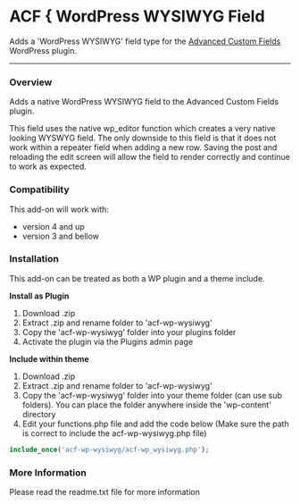 # ACF { WordPress WYSIWYG Field

Adds a 'WordPress WYSIWYG' field type for the [Advanced Custom Fields](http://wordpress.org/extend/plugins/advanced-custom-fields/) WordPress plugin.

-----------------------

### Overview

Adds a native WordPress WYSIWYG field to the Advanced Custom Fields plugin. 

This field uses the native wp_editor function which creates a very native looking WYSWYG field. The only downside to this field is that it does not work within a repeater field when adding a new row. Saving the post and reloading the edit screen will allow the field to render correctly and continue to work as expected.


### Compatibility

This add-on will work with:

* version 4 and up
* version 3 and bellow


### Installation

This add-on can be treated as both a WP plugin and a theme include.

**Install as Plugin**

1. Download .zip
2. Extract .zip and rename folder to 'acf-wp-wysiwyg'
3. Copy the 'acf-wp-wysiwyg' folder into your plugins folder
4. Activate the plugin via the Plugins admin page

**Include within theme**

1. Download .zip
2. Extract .zip and rename folder to 'acf-wp-wysiwyg'
3.	Copy the 'acf-wp-wysiwyg' folder into your theme folder (can use sub folders). You can place the folder anywhere inside the 'wp-content' directory
4.	Edit your functions.php file and add the code below (Make sure the path is correct to include the acf-wp-wysiwyg.php file)

```php
include_once('acf-wp-wysiwyg/acf-wp_wysiwyg.php');
```

### More Information

Please read the readme.txt file for more information